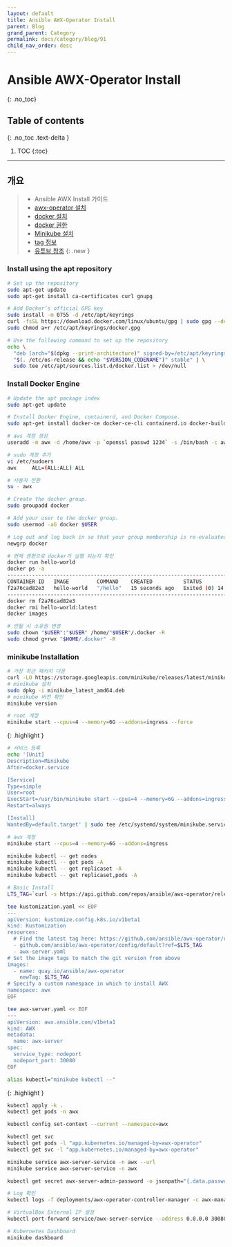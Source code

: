 ```yaml
---
layout: default
title: Ansible AWX-Operator Install
parent: Blog
grand_parent: Category
permalink: docs/category/blog/91
child_nav_order: desc
---
```

# Ansible AWX-Operator Install
{: .no_toc}
## Table of contents
{: .no_toc .text-delta }
1. TOC
{:toc}
---
## 개요
> - Ansible AWX Install 가이드
> - [awx-operator 설치](https://github.com/ansible/awx-operator)
> - [docker 설치](https://docs.docker.com/engine/install/ubuntu/)
> - [docker 권한](https://docs.docker.com/engine/install/linux-postinstall/)
> - [Minikube 설치](https://minikube.sigs.k8s.io/docs/start/)
> - [tag 정보](https://github.com/ansible/awx-operator/tags)
> - [유튜브 참조](https://youtu.be/n3SzwzbxfRE)
{: .new }
### Install using the apt repository

```bash
# Set up the repository
sudo apt-get update
sudo apt-get install ca-certificates curl gnupg
```

```bash
# Add Docker’s official GPG key
sudo install -m 0755 -d /etc/apt/keyrings
curl -fsSL https://download.docker.com/linux/ubuntu/gpg | sudo gpg --dearmor -o /etc/apt/keyrings/docker.gpg
sudo chmod a+r /etc/apt/keyrings/docker.gpg
```

```bash
# Use the following command to set up the repository
echo \
  "deb [arch="$(dpkg --print-architecture)" signed-by=/etc/apt/keyrings/docker.gpg] https://download.docker.com/linux/ubuntu \
  "$(. /etc/os-release && echo "$VERSION_CODENAME")" stable" | \
  sudo tee /etc/apt/sources.list.d/docker.list > /dev/null
```

### Install Docker Engine

```bash
# Update the apt package index
sudo apt-get update
```

```bash
# Install Docker Engine, containerd, and Docker Compose.
sudo apt-get install docker-ce docker-ce-cli containerd.io docker-buildx-plugin docker-compose-plugin
```

```bash
# aws 계정 생성
useradd -m awx -d /home/awx -p `openssl passwd 1234` -s /bin/bash -c awx
```

```bash
# sudo 계정 추가
vi /etc/sudoers
awx     ALL=(ALL:ALL) ALL
```

```bash
# 사용자 전환
su - awx
```

```bash
# Create the docker group.
sudo groupadd docker
```

```bash
# Add your user to the docker group.
sudo usermod -aG docker $USER
```

```bash
# Log out and log back in so that your group membership is re-evaluated.
newgrp docker
```

```bash
# 현재 권한으로 docker가 실행 되는지 확인
docker run hello-world
docker ps -a
-------------------------------------------------------------------------------
CONTAINER ID   IMAGE         COMMAND    CREATED          STATUS                      PORTS     NAMES
f2a76cad82e3   hello-world   "/hello"   15 seconds ago   Exited (0) 14 seconds ago             focused_mayer
-------------------------------------------------------------------------------
docker rm f2a76cad82e3
docker rmi hello-world:latest
docker images
```

```bash
# 안될 시 소유권 변경
sudo chown "$USER":"$USER" /home/"$USER"/.docker -R
sudo chmod g+rwx "$HOME/.docker" -R
```

### minikube Installation

```bash
# 가장 최근 패키지 다운
curl -LO https://storage.googleapis.com/minikube/releases/latest/minikube_latest_amd64.deb
# minikube 설치
sudo dpkg -i minikube_latest_amd64.deb
# minikube 버전 확인
minikube version
```

>
```bash
# root 계정
minikube start --cpus=4 --memory=6G --addons=ingress --force
```
>
{: .highlight }

```bash
# 서비스 등록
echo '[Unit]
Description=Minikube
After=docker.service

[Service]
Type=simple
User=root
ExecStart=/usr/bin/minikube start --cpus=4 --memory=6G --addons=ingress --force
Restart=always

[Install]
WantedBy=default.target' | sudo tee /etc/systemd/system/minikube.service
```

```bash
# awx 계정
minikube start --cpus=4 --memory=6G --addons=ingress
```

```bash
minikube kubectl -- get nodes
minikube kubectl -- get pods -A
minikube kubectl -- get replicaset -A
minikube kubectl -- get replicaset,pods -A
```

```bash
# Basic Install
LTS_TAG=`curl -s https://api.github.com/repos/ansible/awx-operator/releases/latest | grep tag_name | cut -d '"' -f 4`

tee kustomization.yaml << EOF
---
apiVersion: kustomize.config.k8s.io/v1beta1
kind: Kustomization
resources:
  # Find the latest tag here: https://github.com/ansible/awx-operator/releases
  - github.com/ansible/awx-operator/config/default?ref=$LTS_TAG
  - awx-server.yaml
# Set the image tags to match the git version from above
images:
  - name: quay.io/ansible/awx-operator
    newTag: $LTS_TAG
# Specify a custom namespace in which to install AWX
namespace: awx
EOF
```

```bash
tee awx-server.yaml << EOF
---
apiVersion: awx.ansible.com/v1beta1
kind: AWX
metadata:
  name: awx-server
spec:
  service_type: nodeport
  nodeport_port: 30080
EOF
```

>
```bash
alias kubectl="minikube kubectl --"
```
>
{: .highlight }

```bash
kubectl apply -k .
kubectl get pods -n awx

kubectl config set-context --current --namespace=awx
```

```bash
kubectl get svc
kubectl get pods -l "app.kubernetes.io/managed-by=awx-operator"
kubectl get svc -l "app.kubernetes.io/managed-by=awx-operator"
```

```bash
minikube service awx-server-service -n awx --url
minikube service awx-server-service -n awx
```

```bash
kubectl get secret awx-server-admin-password -o jsonpath="{.data.password}" | base64 --decode ; echo
```

```bash
# Log 확인
kubectl logs -f deployments/awx-operator-controller-manager -c awx-manager -n awx
```

```bash
# VirtualBox External IP 설정
kubectl port-forward service/awx-server-service --address 0.0.0.0 30080:80
```

```bash
# Kubernetes Dashboard
minikube dashboard
```
